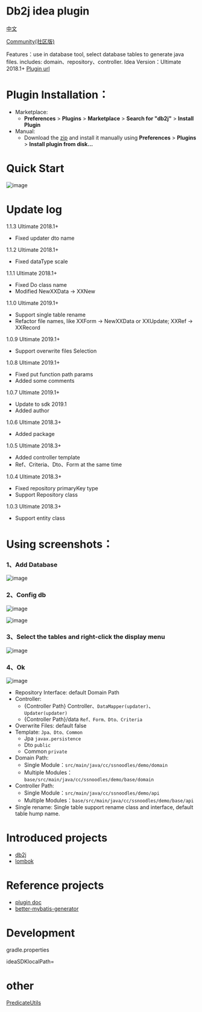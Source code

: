# Db2j idea plugin
[中文](README_CN.md)

[Community(社区版)](https://github.com/SShnoodles/db2j-ce-idea-plugin)

Features：use in database tool, select database tables to generate java files. includes: domain、repository、controller.
Idea Version：Ultimate 2018.1+
[Plugin url](https://plugins.jetbrains.com/plugin/11965-db2j)

# Plugin Installation：
- Marketplace:
  - **Preferences** > **Plugins** > **Marketplace** > **Search for "db2j"** > **Install Plugin**
- Manual:
  - Download the [zip](https://github.com/SShnoodles/db2j-idea-plugin/releases) and install it manually using **Preferences** > **Plugins** > **Install plugin from disk...**

# Quick Start
![image](images/video.gif)

# Update log
1.1.3 Ultimate 2018.1+
* Fixed updater dto name

1.1.2 Ultimate 2018.1+
* Fixed dataType scale

1.1.1 Ultimate 2018.1+
* Fixed Do class name
* Modified NewXXData -> XXNew

1.1.0 Ultimate 2019.1+
* Support single table rename
* Refactor file names, like XXForm -> NewXXData or XXUpdate; XXRef -> XXRecord

1.0.9 Ultimate 2019.1+
* Support overwrite files Selection 

1.0.8 Ultimate 2019.1+
* Fixed put function path params
* Added some comments
  
1.0.7 Ultimate 2019.1+
* Update to sdk 2019.1
* Added author

1.0.6 Ultimate 2018.3+
* Added package

1.0.5 Ultimate 2018.3+
* Added controller template
* Ref、Criteria、Dto、Form at the same time
  
1.0.4 Ultimate 2018.3+
* Fixed repository primaryKey type
* Support Repository class

1.0.3 Ultimate 2018.3+
* Support entity class

# Using screenshots：
### 1、Add Database
![image](images/step1.png)

### 2、Config db
![image](images/step2.png)

![image](images/step3.png)

### 3、Select the tables and right-click the display menu
![image](images/step4.png)

### 4、Ok
![image](images/step5.png)

* Repository Interface: default Domain Path
* Controller:
  * {Controller Path} Controller、`DataMapper(updater)`、`Updater(updater)`
  * {Controller Path}/data `Ref、Form、Dto、Criteria`
* Overwrite Files: default false
* Template: `Jpa、Dto、Common`
  * Jpa `javax.persistence`
  * Dto `public`
  * Common `private`
* Domain Path:
  * Single Module：`src/main/java/cc/ssnoodles/demo/domain`
  * Multiple Modules：`base/src/main/java/cc/ssnoodles/demo/base/domain`
* Controller Path:
  * Single Module：`src/main/java/cc/ssnoodles/demo/api`
  * Multiple Modules：`base/src/main/java/cc/ssnoodles/demo/base/api`
* Single rename: Single table support rename class and interface, default table hump name.

# Introduced projects
* [db2j](https://github.com/SShnoodles/database2javafiles)
* [lombok](https://www.projectlombok.org)

# Reference projects
* [plugin doc](http://www.jetbrains.org/intellij/sdk/docs/tutorials/build_system/prerequisites.html)
* [better-mybatis-generator](https://github.com/kmaster/better-mybatis-generator)

# Development
gradle.properties

ideaSDKlocalPath=

# other
[PredicateUtils](code.md)

